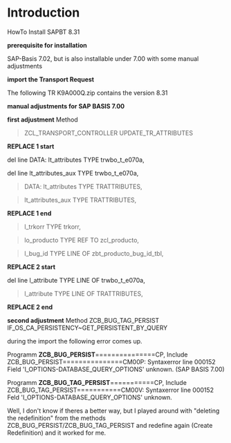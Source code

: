 # Introduction #

HowTo Install SAPBT 8.31

**prerequisite for installation**

SAP-Basis 7.02,
but is also installable under 7.00 with some manual adjustments

**import the Transport Request**

The following TR K9A000Q.zip contains the version 8.31

**manual adjustments for SAP BASIS 7.00**

**first adjustment**
Method
> ZCL\_TRANSPORT\_CONTROLLER      UPDATE\_TR\_ATTRIBUTES

**REPLACE 1 start**

del line   DATA:   lt\_attributes     TYPE trwbo\_t\_e070a,

del line           lt\_attributes\_aux TYPE trwbo\_t\_e070a,

> DATA:   lt\_attributes     TYPE TRATTRIBUTES,

> lt\_attributes\_aux TYPE TRATTRIBUTES,

**REPLACE 1 end**

> l\_trkorr          TYPE trkorr,

> lo\_producto       TYPE REF TO zcl\_producto,

> l\_bug\_id          TYPE LINE OF zbt\_producto\_bug\_id\_tbl,


**REPLACE 2 start**

del line    l\_attribute       TYPE LINE OF trwbo\_t\_e070a,

> l\_attribute       TYPE LINE OF TRATTRIBUTES,

**REPLACE 2 end**

**second adjustment**
Method
ZCB\_BUG\_TAG\_PERSIST    IF\_OS\_CA\_PERSISTENCY~GET\_PERSISTENT\_BY\_QUERY

during the import the following error comes up.

Programm **ZCB\_BUG\_PERSIST**===============CP, Include ZCB\_BUG\_PERSIST===============CM00P: Syntaxerror line 000152
Field 'I\_OPTIONS-DATABASE\_QUERY\_OPTIONS' unknown. (SAP BASIS 7.00)

Programm **ZCB\_BUG\_TAG\_PERSIST**===========CP, Include ZCB\_BUG\_TAG\_PERSIST===========CM00V: Syntaxerror line 000152
Feld 'I\_OPTIONS-DATABASE\_QUERY\_OPTIONS' unknown.

Well, I don't know if theres a better way, but I played around with "deleting the redefinition" from the methods ZCB\_BUG\_PERSIST/ZCB\_BUG\_TAG\_PERSIST and redefine again (Create Redefinition) and it worked for me.